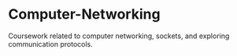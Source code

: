 # Computer-Networking
Coursework related to computer networking, sockets, and exploring communication protocols.
